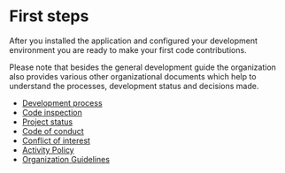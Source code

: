 # First steps

After you installed the application and configured your development environment you are ready to make your first code contributions.

Please note that besides the general development guide the organization also provides various other organizational documents which help to understand the processes, development status and decisions made.

* [Development process](https://github.com/Karaka-Management/Organization-Guide/blob/master/Processes/01_Development.md)
* [Code inspection]({%}?page=quality/inspections)
* [Project status](https://github.com/orgs/Karaka-Management/projects/10)
* [Code of conduct](https://github.com/Karaka-Management/Organization-Guide/blob/master/Policies%20%26%20Guidelines/Code%20of%20Conduct.md)
* [Conflict of interest](https://github.com/Karaka-Management/Organization-Guide/blob/master/Policies%20%26%20Guidelines/Conflict%20of%20Interest%20Policy.md)
* [Activity Policy](https://github.com/Karaka-Management/Organization-Guide/blob/master/Policies%20%26%20Guidelines/Organization%20Activity%20Policy.md)
* [Organization Guidelines](https://github.com/Karaka-Management/Organization-Guide/blob/master/Policies%20%26%20Guidelines/Organization%20Guidelines.md)
